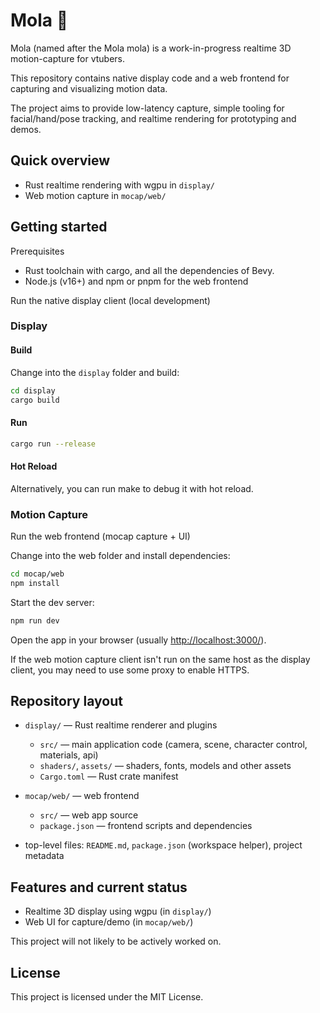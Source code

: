 # Mola 🐠

Mola (named after the Mola mola) is a work-in-progress realtime 3D motion-capture for vtubers.

This repository contains native display code and a web frontend for capturing and visualizing motion data.

The project aims to provide low-latency capture, simple tooling for facial/hand/pose tracking, and realtime rendering for prototyping and demos.

## Quick overview

- Rust realtime rendering with wgpu in `display/`
- Web motion capture in `mocap/web/`

## Getting started

Prerequisites

- Rust toolchain with cargo, and all the dependencies of Bevy.
- Node.js (v16+) and npm or pnpm for the web frontend

Run the native display client (local development)

### Display

#### Build

Change into the `display` folder and build:

```bash
cd display
cargo build
```

#### Run

```bash
cargo run --release
```

#### Hot Reload

Alternatively, you can run make to debug it with hot reload.

### Motion Capture

Run the web frontend (mocap capture + UI)

Change into the web folder and install dependencies:

```bash
cd mocap/web
npm install
```

Start the dev server:

```bash
npm run dev
```

Open the app in your browser (usually <http://localhost:3000/>).

If the web motion capture client isn't run on the same host as the display client, you may need to use some proxy to enable HTTPS.

## Repository layout

- `display/` — Rust realtime renderer and plugins
  - `src/` — main application code (camera, scene, character control, materials, api)
  - `shaders/`, `assets/` — shaders, fonts, models and other assets
  - `Cargo.toml` — Rust crate manifest

- `mocap/web/` — web frontend
  - `src/` — web app source
  - `package.json` — frontend scripts and dependencies

- top-level files: `README.md`, `package.json` (workspace helper), project metadata

## Features and current status

- Realtime 3D display using wgpu (in `display/`)
- Web UI for capture/demo (in `mocap/web/`)

This project will not likely to be actively worked on.

## License

This project is licensed under the MIT License.
